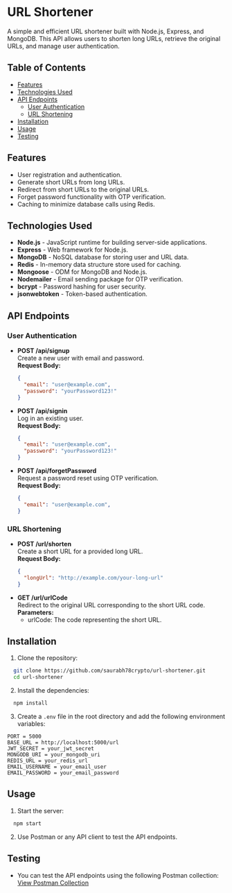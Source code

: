 # URL Shortener

A simple and efficient URL shortener built with Node.js, Express, and MongoDB. This API allows users to shorten long URLs, retrieve the original URLs, and manage user authentication.

## Table of Contents

- [Features](#features)
- [Technologies Used](#technologies-used)
- [API Endpoints](#api-endpoints)
  - [User Authentication](#user-authentication)
  - [URL Shortening](#url-shortening)
- [Installation](#installation)
- [Usage](#usage)
- [Testing](#testing)


## Features

- User registration and authentication.
- Generate short URLs from long URLs.
- Redirect from short URLs to the original URLs.
- Forget password functionality with OTP verification.
- Caching to minimize database calls using Redis.

## Technologies Used

- **Node.js** - JavaScript runtime for building server-side applications.
- **Express** - Web framework for Node.js.
- **MongoDB** - NoSQL database for storing user and URL data.
- **Redis** - In-memory data structure store used for caching.
- **Mongoose** - ODM for MongoDB and Node.js.
- **Nodemailer** - Email sending package for OTP verification.
- **bcrypt** - Password hashing for user security.
- **jsonwebtoken** - Token-based authentication.

## API Endpoints

### User Authentication

- **POST /api/signup**  
  Create a new user with email and password.  
  **Request Body:**  
  ```json
  {
    "email": "user@example.com",
    "password": "yourPassword123!"
  }

- **POST /api/signin**  
  Log in an existing user.  
  **Request Body:**  
  ```json
  {
    "email": "user@example.com",
    "password": "yourPassword123!"
  }

- **POST /api/forgetPassword**  
  Request a password reset using OTP verification.  
  **Request Body:**  
  ```json
  {
    "email": "user@example.com",
  }

### URL Shortening

- **POST /url/shorten**  
  Create a short URL for a provided long URL.  
  **Request Body:**  
  ```json
  {
    "longUrl": "http://example.com/your-long-url"
  }

- **GET /url/urlCode**  
  Redirect to the original URL corresponding to the short URL code.  
  **Parameters:**  
  - urlCode: The code representing the short URL. 



## Installation

1. Clone the repository:
```bash
  git clone https://github.com/saurabh78crypto/url-shortener.git
  cd url-shortener
```
2. Install the dependencies:
```bash
  npm install
```
3. Create a `.env` file in the root directory and add the following environment variables:
```
PORT = 5000
BASE_URL = http://localhost:5000/url
JWT_SECRET = your_jwt_secret
MONGODB_URI = your_mongodb_uri
REDIS_URL = your_redis_url
EMAIL_USERNAME = your_email_user
EMAIL_PASSWORD = your_email_password
```


## Usage

1. Start the server:
```bash
  npm start
```
2. Use Postman or any API client to test the API endpoints.


## Testing

- You can test the API endpoints using the following Postman collection:
[View Postman Collection](<https://web.postman.co/workspace/Public-Workspace~f6b50482-83e7-4d18-a5d6-8a88769fdbd6/collection/25343998-98fce306-9734-419a-ae98-b98fcf5c8de1?action=share&source=copy-link&creator=25343998>)